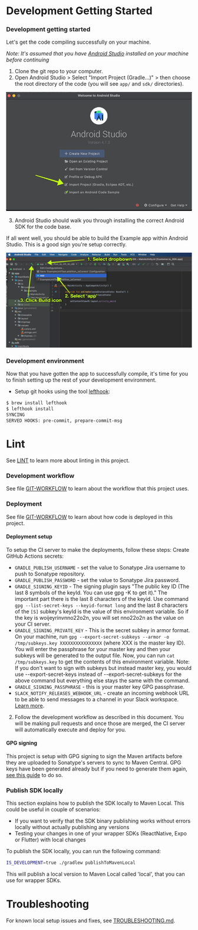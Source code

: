 # Development Getting Started 

### Development getting started

Let's get the code compiling successfully on your machine. 

*Note: It's assumed that you have [Android Studio](https://developer.android.com/studio/) installed on your machine before continuing*

1. Clone the git repo to your computer.
2. Open Android Studio > Select "Import Project (Gradle...)" > then choose the root directory of the code (you will see `app/` and `sdk/` directories). 

![select import project in Android Studio menu](/misc/android_studio_import.jpeg)

3. Android Studio should walk you through installing the correct Android SDK for the code base. 

If all went well, you should be able to build the Example app within Android Studio. This is a good sign you're setup correctly.

![visual on how to select 'app' from build configuration dropdown](/misc/build_android_studio.jpeg)

### Development environment 

Now that you have gotten the app to successfully compile, it's time for you to finish setting up the rest of your development environment. 

* Setup git hooks using the tool [lefthook](https://github.com/evilmartians/lefthook):

```
$ brew install lefthook 
$ lefthook install 
SYNCING
SERVED HOOKS: pre-commit, prepare-commit-msg
```

# Lint

See [LINT](LINT.md) to learn more about linting in this project.

### Development workflow 

See file [GIT-WORKFLOW](GIT-WORKFLOW.md) to learn about the workflow that this project uses. 

### Deployment 

See file [GIT-WORKFLOW](GIT-WORKFLOW.md) to learn about how code is deployed in this project. 

#### Deployment setup 

To setup the CI server to make the deployments, follow these steps:
Create GitHub Actions secrets: 
* `GRADLE_PUBLISH_USERNAME` - set the value to Sonatype Jira username to push to Sonatype repository. 
* `GRADLE_PUBLISH_PASSWORD` - set the value to Sonatype Jira password. 
* `GRADLE_SIGNING_KEYID` - The signing plugin says "The public key ID (The last 8 symbols of the keyId. You can use gpg -K to get it)." The important part there is the last 8 characters of the keyid. Use command `gpg --list-secret-keys --keyid-format long` and the last 8 characters of the `[S]` subkey's keyId is the value of this environment variable. So if the key is woijeyrinvnno22o2n, you will set nno22o2n as the value on your CI server.
* `GRADLE_SIGNING_PRIVATE_KEY` - This is the secret subkey in armor format. On your machine, run `gpg --export-secret-subkeys --armor -o /tmp/subkeys.key XXXXXXXXXXXXXXXX` (where XXX is the master key ID). You will enter the passphrase for your master key and then your subkeys will be generated to the output file. Now, you can run `cat /tmp/subkeys.key` to get the contents of this environment variable. Note: If you don't want to sign with subkeys but instead master key, you would use --export-secret-keys instead of --export-secret-subkeys for the above command but everything else stays the same with the command.
* `GRADLE_SIGNING_PASSPHRASE` - this is your master key GPG passphrase.
* `SLACK_NOTIFY_RELEASES_WEBHOOK_URL` - create an incoming webhook URL to be able to send messages to a channel in your Slack workspace. [Learn more](https://github.com/openhousepvt/slack#slack_webhook_url-required). 

2. Follow the development workflow as described in this document. You will be making pull requests and once those are merged, the CI server will automatically execute and deploy for you. 

#### GPG signing

This project is setup with GPG signing to sign the Maven artifacts before they are uploaded to Sonatype's servers to sync to Maven Central. GPG keys have been generated already but if you need to generate them again, [see this guide](https://gist.github.com/levibostian/ed2edcaa1ce1722d70683ce83fc429e2#sign) to do so. 

### Publish SDK locally

This section explains how to publish the SDK locally to Maven Local. This could be useful in couple of scenarios:

* If you want to verify that the SDK binary publishing works without errors locally without actually publishing any versions
* Testing your changes in one of your wrapper SDKs (ReactNative, Expo or Flutter) with local changes

To publish the SDK locally, you can run the following command:

```bash
IS_DEVELOPMENT=true ./gradlew publishToMavenLocal
```

This will publish a local version to Maven Local called 'local', that you can use for wrapper SDKs.

# Troubleshooting

For known local setup issues and fixes, see [TROUBLESHOOTING.md](TROUBLESHOOTING.md).
